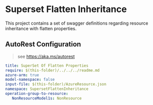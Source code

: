 # Superset Flatten Inheritance

This project contains a set of swagger definitions regarding resource inheritance with flatten properties.

## AutoRest Configuration

> see https://aka.ms/autorest

``` yaml
title: SuperSet Of Flatten Properties
require: $(this-folder)/../../../readme.md
azure-arm: true
model-namespace: false
input-file: $(this-folder)/AzureResource.json
namespace: SupersetFlattenInheritance
operation-group-to-resource:
   NonResourceModel1s: NonResource
```
